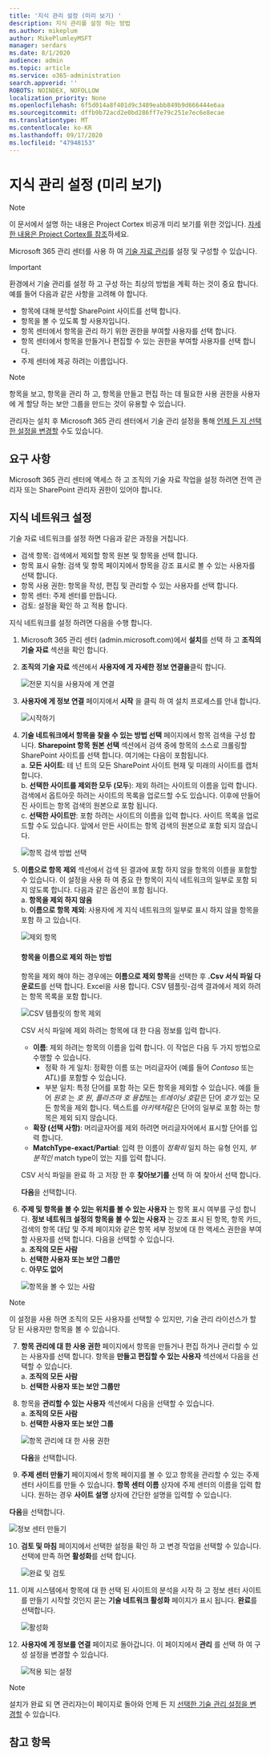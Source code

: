 ```yaml
---
title: '지식 관리 설정 (미리 보기) '
description: 지식 관리를 설정 하는 방법
ms.author: mikeplum
author: MikePlumleyMSFT
manager: serdars
ms.date: 8/1/2020
audience: admin
ms.topic: article
ms.service: o365-administration
search.appverid: ''
ROBOTS: NOINDEX, NOFOLLOW
localization_priority: None
ms.openlocfilehash: 6f5d014a8f401d9c3489eabb849b9d666444e6aa
ms.sourcegitcommit: dffb9b72acd2e0bd286ff7e79c251e7ec6e8ecae
ms.translationtype: MT
ms.contentlocale: ko-KR
ms.lasthandoff: 09/17/2020
ms.locfileid: "47948153"
---
```

# <a name="set-up-knowledge-management-preview"></a>지식 관리 설정 (미리 보기)

> [!Note] 
> 이 문서에서 설명 하는 내용은 Project Cortex 비공개 미리 보기를 위한 것입니다. [자세한 내용은 Project Cortex를 참조](https://aka.ms/projectcortex)하세요.

Microsoft 365 관리 센터를 사용 하 여 [기술 자료 관리](knowledge-management-overview.md)를 설정 및 구성할 수 있습니다. 

> [!Important]
> 환경에서 기술 관리를 설정 하 고 구성 하는 최상의 방법을 계획 하는 것이 중요 합니다. 예를 들어 다음과 같은 사항을 고려해 야 합니다.
- 항목에 대해 분석할 SharePoint 사이트를 선택 합니다.
- 항목을 볼 수 있도록 할 사용자입니다.
- 항목 센터에서 항목을 관리 하기 위한 권한을 부여할 사용자를 선택 합니다.
- 항목 센터에서 항목을 만들거나 편집할 수 있는 권한을 부여할 사용자를 선택 합니다.
- 주제 센터에 제공 하려는 이름입니다.

> [!Note]
> 항목을 보고, 항목을 관리 하 고, 항목을 만들고 편집 하는 데 필요한 사용 권한을 사용자에 게 할당 하는 보안 그룹을 만드는 것이 유용할 수 있습니다.

관리자는 설치 후 Microsoft 365 관리 센터에서 기술 관리 설정을 통해 [언제 든 지 선택한 설정을 변경할](manage-knowledge-network.md) 수도 있습니다.

## <a name="requirements"></a>요구 사항 
Microsoft 365 관리 센터에 액세스 하 고 조직의 기술 자료 작업을 설정 하려면 전역 관리자 또는 SharePoint 관리자 권한이 있어야 합니다.

## <a name="set-up-your-knowledge-network"></a>지식 네트워크 설정

기술 자료 네트워크를 설정 하면 다음과 같은 과정을 거칩니다.

- 검색 항목: 검색에서 제외할 항목 원본 및 항목을 선택 합니다.
- 항목 표시 유형: 검색 및 항목 페이지에서 항목을 강조 표시로 볼 수 있는 사용자를 선택 합니다.
- 항목 사용 권한: 항목을 작성, 편집 및 관리할 수 있는 사용자를 선택 합니다.
- 항목 센터: 주제 센터를 만듭니다.
- 검토: 설정을 확인 하 고 적용 합니다.

지식 네트워크를 설정 하려면 다음을 수행 합니다.

1. Microsoft 365 관리 센터 (admin.microsoft.com)에서 **설치**를 선택 하 고 **조직의 기술 자료** 섹션을 확인 합니다.
2. **조직의 기술 자료** 섹션에서 **사용자에 게 자세한 정보 연결을**클릭 합니다.<br/>

    ![전문 지식을 사용자에 게 연결](../media/content-understanding/admin-org-knowledge-options.png) </br>

3. **사용자에 게 정보 연결** 페이지에서 **시작** 을 클릭 하 여 설치 프로세스를 안내 합니다.<br/>

    ![시작하기](../media/content-understanding/k-get-started.png) </br>

4. **기술 네트워크에서 항목을 찾을 수 있는 방법 선택** 페이지에서 항목 검색을 구성 합니다. **Sharepoint 항목 원본 선택** 섹션에서 검색 중에 항목의 소스로 크롤링할 SharePoint 사이트를 선택 합니다. 여기에는 다음이 포함됩니다.</br>
    a. **모든 사이트**: 테 넌 트의 모든 SharePoint 사이트 현재 및 미래의 사이트를 캡처합니다.</br>
    b. **선택한 사이트를 제외한 모두 (모두**): 제외 하려는 사이트의 이름을 입력 합니다.  검색에서 옵트아웃 하려는 사이트의 목록을 업로드할 수도 있습니다. 이후에 만들어진 사이트는 항목 검색의 원본으로 포함 됩니다. </br>
    c. **선택한 사이트만**: 포함 하려는 사이트의 이름을 입력 합니다. 사이트 목록을 업로드할 수도 있습니다. 앞에서 만든 사이트는 항목 검색의 원본으로 포함 되지 않습니다. </br>

    ![항목 검색 방법 선택](../media/content-understanding/ksetup1.png) </br>
   
5. **이름으로 항목 제외** 섹션에서 검색 된 결과에 포함 하지 않을 항목의 이름을 포함할 수 있습니다. 이 설정을 사용 하 여 중요 한 항목이 지식 네트워크의 일부로 포함 되지 않도록 합니다. 다음과 같은 옵션이 포함 됩니다.</br>
    a. **항목을 제외 하지 않음** </br>
    b. **이름으로 항목 제외**: 사용자에 게 지식 네트워크의 일부로 표시 하지 않을 항목을 포함 하 고 있습니다.</br>

    ![제외 항목](../media/content-understanding/topics-excluded-by-name.png) </br>

    #### <a name="how-to-exclude-topics-by-name"></a>항목을 이름으로 제외 하는 방법    

    항목을 제외 해야 하는 경우에는 **이름으로 제외 항목**을 선택한 후 **.Csv 서식 파일 다운로드**를 선택 합니다. Excel을 사용 합니다. CSV 템플릿-검색 결과에서 제외 하려는 항목 목록을 포함 합니다.

    ![CSV 템플릿의 항목 제외](../media/content-understanding/csv1.png) </br>

    CSV 서식 파일에 제외 하려는 항목에 대 한 다음 정보를 입력 합니다.

    - **이름**: 제외 하려는 항목의 이름을 입력 합니다. 이 작업은 다음 두 가지 방법으로 수행할 수 있습니다.</br>
        - 정확 하 게 일치: 정확한 이름 또는 머리글자어 (예를 들어 *Contoso* 또는 *ATL*)를 포함할 수 있습니다.</br>
        - 부분 일치: 특정 단어를 포함 하는 모든 항목을 제외할 수 있습니다.  예를 들어 *원호* 는 *호 원*, *플라즈마 호 용접*또는 *트레이닝 호*같은 단어 *호가* 있는 모든 항목을 제외 합니다. 텍스트를 *아키텍처*같은 단어의 일부로 포함 하는 항목은 제외 되지 않습니다.</br>
    - **확장 (선택 사항)**: 머리글자어를 제외 하려면 머리글자어에서 표시할 단어를 입력 합니다.</br>
    - **MatchType-exact/Partial**: 입력 한 이름이 *정확히* 일치 하는 유형 인지, *부분적인* match type이 었는 지를 입력 합니다.</br>

    CSV 서식 파일을 완료 하 고 저장 한 후 **찾아보기를** 선택 하 여 찾아서 선택 합니다.
    
    **다음**을 선택합니다.</br>

6. **주제 및 항목을 볼 수 있는 위치를 볼 수 있는 사용자** 는 항목 표시 여부를 구성 합니다. **정보 네트워크 설정의 항목을 볼 수 있는 사용자** 는 강조 표시 된 항목, 항목 카드, 검색의 항목 대답 및 주제 페이지와 같은 항목 세부 정보에 대 한 액세스 권한을 부여할 사용자를 선택 합니다. 다음을 선택할 수 있습니다.</br>
    a. **조직의 모든 사람**</br>
    b. **선택한 사용자 또는 보안 그룹만**</br>
    c. **아무도 없어**</br>

    ![항목을 볼 수 있는 사람](../media/content-understanding/ksetup2.png) </br> 

 > [!Note] 
 > 이 설정을 사용 하면 조직의 모든 사용자를 선택할 수 있지만, 기술 관리 라이선스가 할당 된 사용자만 항목을 볼 수 있습니다. 

7. **항목 관리에 대 한 사용 권한** 페이지에서 항목을 만들거나 편집 하거나 관리할 수 있는 사용자를 선택 합니다. 항목을 **만들고 편집할 수 있는 사용자** 섹션에서 다음을 선택할 수 있습니다.</br>
    a. **조직의 모든 사람**</br>
    b. **선택한 사용자 또는 보안 그룹만**</br>
8. 항목을 **관리할 수 있는 사용자** 섹션에서 다음을 선택할 수 있습니다.</br>
    a. **조직의 모든 사람**</br>
    b. **선택한 사용자 또는 보안 그룹**</br>

    ![항목 관리에 대 한 사용 권한](../media/content-understanding/ksetup3.png) </br>

    **다음**을 선택합니다.</br>
9. **주제 센터 만들기** 페이지에서 항목 페이지를 볼 수 있고 항목을 관리할 수 있는 주제 센터 사이트를 만들 수 있습니다.  **항목 센터 이름** 상자에 주제 센터의 이름을 입력 합니다. 원하는 경우 **사이트 설명** 상자에 간단한 설명을 입력할 수 있습니다. </br>

**다음**을 선택합니다.</br>

   ![정보 센터 만들기](../media/content-understanding/ksetup4.png) </br> 

10. **검토 및 마침** 페이지에서 선택한 설정을 확인 하 고 변경 작업을 선택할 수 있습니다. 선택에 만족 하면 **활성화**를 선택 합니다.

    ![완료 및 검토](../media/content-understanding/ksetup5.png) </br> 

11. 이제 시스템에서 항목에 대 한 선택 된 사이트의 분석을 시작 하 고 정보 센터 사이트를 만들기 시작할 것인지 묻는 **기술 네트워크 활성화** 페이지가 표시 됩니다. **완료**를 선택합니다.</br>

    ![활성화](../media/content-understanding/ksetup6.png) </br> 

12. **사용자에 게 정보를 연결** 페이지로 돌아갑니다. 이 페이지에서 **관리** 를 선택 하 여 구성 설정을 변경할 수 있습니다. 

    ![적용 되는 설정](../media/content-understanding/ksetup7.png) </br>   

> [!Note]
> 설치가 완료 되 면 관리자는이 페이지로 돌아와 언제 든 지 [선택한 기술 관리 설정을 변경할](manage-knowledge-network.md) 수 있습니다.


## <a name="see-also"></a>참고 항목



  







